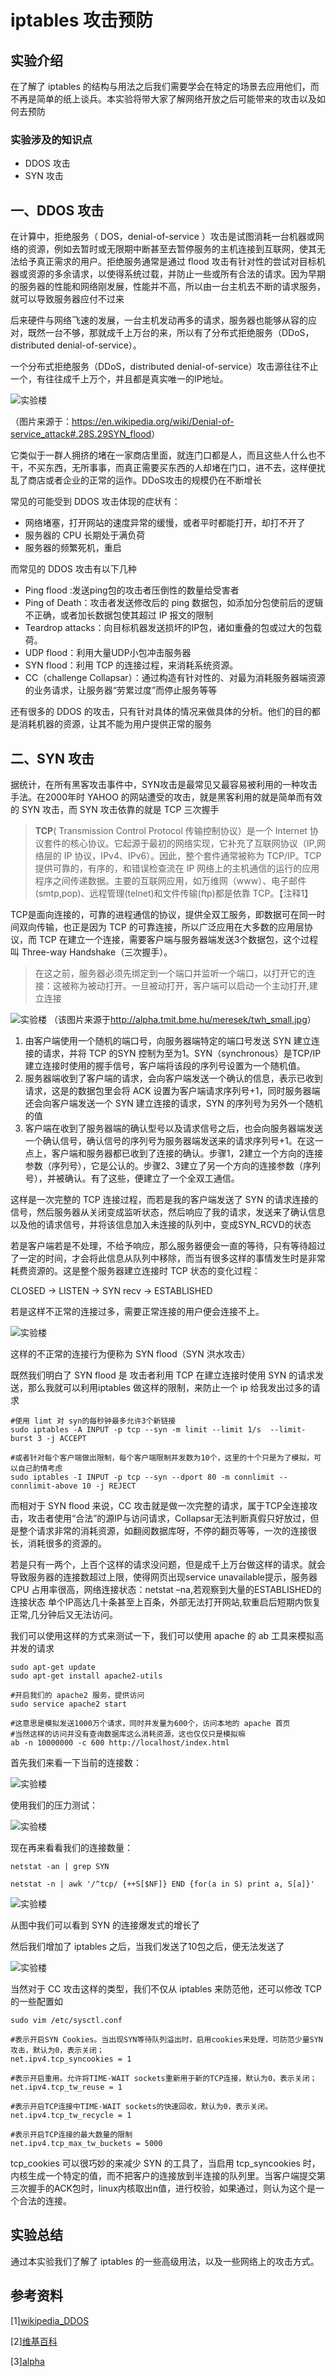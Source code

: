 # iptables 攻击预防

## 实验介绍

在了解了 iptables 的结构与用法之后我们需要学会在特定的场景去应用他们，而不再是简单的纸上谈兵。本实验将带大家了解网络开放之后可能带来的攻击以及如何去预防

### 实验涉及的知识点

- DDOS 攻击
- SYN 攻击

## 一、DDOS 攻击

在计算中，拒绝服务（ DOS，denial-of-service ）攻击是试图消耗一台机器或网络的资源，例如去暂时或无限期中断甚至去暂停服务的主机连接到互联网，使其无法给予真正需求的用户。拒绝服务通常是通过 flood 攻击有针对性的尝试对目标机器或资源的多余请求，以使得系统过载，并防止一些或所有合法的请求。因为早期的服务器的性能和网络刚发展，性能并不高，所以由一台主机去不断的请求服务，就可以导致服务器应付不过来

后来硬件与网络飞速的发展，一台主机发动再多的请求，服务器也能够从容的应对，既然一台不够，那就成千上万台的来，所以有了分布式拒绝服务（DDoS，distributed denial-of-service）。

一个分布式拒绝服务（DDoS，distributed denial-of-service）攻击源往往不止一个，有往往成千上万个，并且都是真实唯一的IP地址。

![实验楼](https://dn-simplecloud.shiyanlou.com/1135081470364868978-wm)

（图片来源于：<https://en.wikipedia.org/wiki/Denial-of-service_attack#.28S.29SYN_flood>）

它类似于一群人拥挤的堵在一家商店里面，就连门口都是人，而且这些人什么也不干，不买东西，无所事事，而真正需要买东西的人却堵在门口，进不去，这样便扰乱了商店或者企业的正常的运作。DDoS攻击的规模仍在不断增长

常见的可能受到 DDOS 攻击体现的症状有：

- 网络堵塞，打开网站的速度异常的缓慢，或者平时都能打开，却打不开了
- 服务器的 CPU 长期处于满负荷
- 服务器的频繁死机，重启

而常见的 DDOS 攻击有以下几种

- Ping flood :发送ping包的攻击者压倒性的数量给受害者
- Ping of Death：攻击者发送修改后的 ping 数据包，如添加分包使前后的逻辑不正确，或者加长数据包使其超过 IP 报文的限制
- Teardrop attacks：向目标机器发送损坏的IP包，诸如重叠的包或过大的包载荷。
- UDP flood：利用大量UDP小包冲击服务器
- SYN flood：利用 TCP 的连接过程，来消耗系统资源。
- CC（challenge Collapsar）：通过构造有针对性的、对最为消耗服务器端资源的业务请求，让服务器“劳累过度”而停止服务等等

还有很多的 DDOS 的攻击，只有针对具体的情况来做具体的分析。他们的目的都是消耗机器的资源，让其不能为用户提供正常的服务

## 二、SYN 攻击

据统计，在所有黑客攻击事件中，SYN攻击是最常见又最容易被利用的一种攻击手法。在2000年时 YAHOO 的网站遭受的攻击，就是黑客利用的就是简单而有效的 SYN 攻击，而 SYN 攻击依靠的就是 TCP 三次握手

>**TCP**( Transmission Control Protocol 传输控制协议）是一个 Internet 协议套件的核心协议。它起源于最初的网络实现，它补充了互联网协议（IP,网络层的 IP 协议，IPv4、IPv6）。因此，整个套件通常被称为 TCP/IP。TCP 提供可靠的，有序的，和错误检查流在 IP 网络上的主机通信的运行的应用程序之间传递数据。主要的互联网应用，如万维网（www）、电子邮件(smtp,pop)、远程管理(telnet)和文件传输(ftp)都是依靠 TCP。【注释1】

TCP是面向连接的，可靠的进程通信的协议，提供全双工服务，即数据可在同一时间双向传输，也正是因为 TCP 的可靠连接，所以广泛应用在大多数的应用层协议，而 TCP 在建立一个连接，需要客户端与服务器端发送3个数据包，这个过程叫 Three-way Handshake（三次握手）。

>在这之前，服务器必须先绑定到一个端口并监听一个端口，以打开它的连接：这被称为被动打开。一旦被动打开，客户端可以启动一个主动打开,建立连接

![实验楼](https://dn-simplecloud.shiyanlou.com/1135081470292587273-wm)
（该图片来源于<http://alpha.tmit.bme.hu/meresek/twh_small.jpg>）

1. 由客户端使用一个随机的端口号，向服务器端特定的端口号发送 SYN 建立连接的请求，并将 TCP 的SYN 控制为至为1。SYN（synchronous）是TCP/IP建立连接时使用的握手信号，客户端将该段的序列号设置为一个随机值。
2. 服务器端收到了客户端的请求，会向客户端发送一个确认的信息，表示已收到请求，这是的数据包里会将 ACK 设置为客户端请求序列号+1，同时服务器端还会向客户端发送一个 SYN 建立连接的请求，SYN 的序列号为另外一个随机的值
3. 客户端在收到了服务器端的确认型号以及请求信号之后，也会向服务器端发送一个确认信号，确认信号的序列号为服务器端发送来的请求序列号+1。在这一点上，客户端和服务器都已收到了连接的确认。步骤1，2建立一个方向的连接参数（序列号），它是公认的。步骤2、3建立了另一个方向的连接参数（序列号），并被确认。有了这些，便建立了一个全双工通信。

这样是一次完整的 TCP 连接过程，而若是我的客户端发送了 SYN 的请求连接的信号，然后服务器从关闭变成监听状态，然后响应了我的请求，发送来了确认信息以及他的请求信号，并将该信息加入未连接的队列中，变成SYN_RCVD的状态

若是客户端若是不处理，不给予响应，那么服务器便会一直的等待，只有等待超过了一定的时间，才会将此信息从队列中移除，而当有很多这样的事情发生时是非常耗费资源的。这是整个服务器建立连接时 TCP 状态的变化过程：

CLOSED -> LISTEN -> SYN recv -> ESTABLISHED

若是这样不正常的连接过多，需要正常连接的用户便会连接不上。

![实验楼](https://dn-simplecloud.shiyanlou.com/1135081470294625485-wm)

这样的不正常的连接行为便称为 SYN flood（SYN 洪水攻击）

既然我们明白了 SYN flood 是 攻击者利用 TCP 在建立连接时使用 SYN 的请求发送，那么我就可以利用iptables 做这样的限制，来防止一个 ip 给我发出过多的请求

```
#使用 limt 对 syn的每秒钟最多允许3个新链接
sudo iptables -A INPUT -p tcp --syn -m limit --limit 1/s  --limit-burst 3 -j ACCEPT

#或者针对每个客户端做出限制，每个客户端限制并发数为10个，这里的十个只是为了模拟，可以自己酌情考虑
sudo iptables -I INPUT -p tcp --syn --dport 80 -m connlimit --connlimit-above 10 -j REJECT

```

而相对于 SYN flood 来说，CC 攻击就是做一次完整的请求，属于TCP全连接攻击，攻击者使用“合法”的源IP与访问请求，Collapsar无法判断真假只好放过，但是整个请求非常的消耗资源，如翻阅数据库呀，不停的翻页等等，一次的连接很长，消耗很多的资源的。

若是只有一两个，上百个这样的请求没问题，但是成千上万台做这样的请求。就会导致服务器的连接数超过上限，使得网页出现service unavailable提示，服务器 CPU 占用率很高，网络连接状态：netstat –na,若观察到大量的ESTABLISHED的连接状态 单个IP高达几十条甚至上百条，外部无法打开网站,软重启后短期内恢复正常,几分钟后又无法访问。

我们可以使用这样的方式来测试一下，我们可以使用 apache 的 ab 工具来模拟高并发的请求

```
sudo apt-get update
sudo apt-get install apache2-utils

#开启我们的 apache2 服务，提供访问
sudo service apache2 start

#这意思是模拟发送1000万个请求，同时并发量为600个，访问本地的 apache 首页
#当然这样的访问并没有查询数据库这么消耗资源，这也仅仅只是模拟嘛
ab -n 10000000 -c 600 http://localhost/index.html 
```

首先我们来看一下当前的连接数：

![实验楼](https://dn-simplecloud.shiyanlou.com/1135081470304766372-wm)

使用我们的压力测试：

![实验楼](https://dn-simplecloud.shiyanlou.com/1135081470304927840-wm)

现在再来看看我们的连接数量：

```
netstat -an | grep SYN

netstat -n | awk '/^tcp/ {++S[$NF]} END {for(a in S) print a, S[a]}'
```

![实验楼](https://dn-simplecloud.shiyanlou.com/1135081470304955481-wm)

从图中我们可以看到 SYN 的连接爆发式的增长了

然后我们增加了 iptables 之后，当我们发送了10包之后，便无法发送了

![实验楼](https://dn-simplecloud.shiyanlou.com/1135081470306141781-wm)

当然对于 CC 攻击这样的类型，我们不仅从 iptables 来防范他，还可以修改 TCP 的一些配置如

```
sudo vim /etc/sysctl.conf

#表示开启SYN Cookies。当出现SYN等待队列溢出时，启用cookies来处理，可防范少量SYN攻击，默认为0，表示关闭；
net.ipv4.tcp_syncookies = 1 

#表示开启重用。允许将TIME-WAIT sockets重新用于新的TCP连接，默认为0，表示关闭；
net.ipv4.tcp_tw_reuse = 1 

#表示开启TCP连接中TIME-WAIT sockets的快速回收，默认为0，表示关闭。
net.ipv4.tcp_tw_recycle = 1 

#表示开启TCP连接的最大数量的限制
net.ipv4.tcp_max_tw_buckets = 5000
```

tcp_cookies 可以很巧妙的来减少 SYN 的工具了，当启用 tcp_syncookies 时，内核生成一个特定的值，而不把客户的连接放到半连接的队列里。当客户端提交第三次握手的ACK包时，linux内核取出n值，进行校验，如果通过，则认为这个是一个合法的连接。


## 实验总结

通过本实验我们了解了 iptables 的一些高级用法，以及一些网络上的攻击方式。

## 参考资料

[1][wikipedia_DDOS](https://en.wikipedia.org/wiki/Denial-of-service_attack#.28S.29SYN_flood)

[2][维基百科](https://en.wikipedia.org/wiki/Transmission_Control_Protocol)

[3][alpha](http://alpha.tmit.bme.hu/meresek/lantcp_eng.htm)